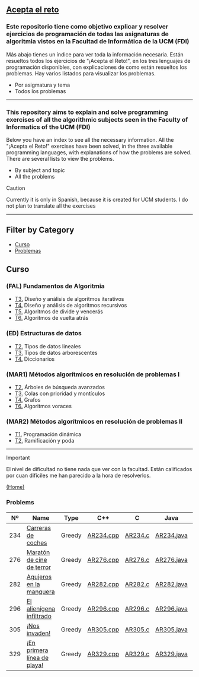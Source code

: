 ## [Acepta el reto](https://aceptaelreto.com/)

### Este repositorio tiene como objetivo explicar y resolver ejercicios de programación de todas las asignaturas de algoritmia vistos en la Facultad de Informática de la UCM (FDI)
Más abajo tienes un índice para ver toda la información necesaria. 
Están resueltos todos los ejercicios de "¡Acepta el Reto!", en los tres lenguajes de programación disponibles, con explicaciones de como están resueltos los problemas. Hay varios listados para visualizar los problemas.
- Por asigmatura y tema
- Todos los problemas

---

### This repository aims to explain and solve programming exercises of all the algorithmic subjects seen in the Faculty of Informatics of the UCM (FDI)
Below you have an index to see all the necessary information.
All the "¡Acepta el Reto!" exercises have been solved, in the three available programming languages, with explanations of how the problems are solved. There are several lists to view the problems.
- By subject and topic
- All the problems

> [!CAUTION]
> Currently it is only in Spanish, because it is created for UCM students. I do not plan to translate all the exercises

---

## Filter by Category
- [Curso](#curso)
- [Problemas](#problems)

## Curso 

### (FAL) Fundamentos de Algoritmia 
- [T3.]() Diseño y análisis de algoritmos iterativos
- [T4.]() Diseño y análisis de algoritmos recursivos 
- [T5.]() Algoritmos de divide y vencerás 
- [T6.]() Algoritmos de vuelta atrás

### (ED) Estructuras de datos 
- [T2.]() Tipos de datos lineales
- [T3.]() Tipos de datos arborescentes
- [T4.]() Diccionarios

### (MAR1) Métodos algorítmicos en resolución de problemas I 
- [T2.]() Árboles de búsqueda avanzados
- [T3.]() Colas con prioridad y montículos
- [T4.]() Grafos
- [T6.]() Algoritmos voraces

### (MAR2) Métodos algorítmicos en resolución de problemas II 
- [T1.]() Programación dinámica
- [T2.]() Ramificación y poda 

---

> [!IMPORTANT]
> El nivel de dificultad no tiene nada que ver con la facultad. Están calificados por cuan difíciles me han parecido a la hora de resolverlos.

[(Home)](#acepta-el-reto)
### Problems 
| Nº | Name | Type | C++ | C | Java | Difficulty |
|:--:|--|--|:--:|:--:|:--:|:--:|
| 234 | [Carreras de coches](https://www.aceptaelreto.com/problem/statement.php?id=234) | Greedy | [AR234.cpp](https://github.com/Danipiza/Acepta-el-Reto/blob/main/C%2B%2B/AR234-CarrerasDeCoches.cpp) | [AR234.c](https://github.com/Danipiza/Acepta-el-Reto/blob/main/C/AR234-CarrerasDeCoches.c) | [AR234.java](https://github.com/Danipiza/Acepta-el-Reto/blob/main/Java/AR234-CarrerasDeCoches.java) | Easy | 
| 276 | [Maratón de cine de terror](https://www.aceptaelreto.com/problem/statement.php?id=276) | Greedy | [AR276.cpp](https://github.com/Danipiza/Acepta-el-Reto/blob/main/C%2B%2B/AR276-MaratonDeCineDeTerror.cpp) | [AR276.c](https://github.com/Danipiza/Acepta-el-Reto/blob/main/C/AR276-MaratonDeCineDeTerror.c) | [AR276.java](https://github.com/Danipiza/Acepta-el-Reto/blob/main/Java/AR276-MaratonDeCineDeTerror.java) | Easy |
| 282 | [Agujeros en la manguera](https://www.aceptaelreto.com/problem/statement.php?id=282) | Greedy | [AR282.cpp](https://github.com/Danipiza/Acepta-el-Reto/blob/main/C%2B%2B/AR282-AgujerosEnLaManguera.cpp) | [AR282.c](https://github.com/Danipiza/Acepta-el-Reto/blob/main/C/AR282-AgujerosEnLaManguera.c) | [AR282.java](https://github.com/Danipiza/Acepta-el-Reto/blob/main/Java/AR282-AgujerosEnLaManguera.java) | Easy |
| 296 | [El alienígena infiltrado](https://www.aceptaelreto.com/problem/statement.php?id=296) | Greedy | [AR296.cpp](https://github.com/Danipiza/Acepta-el-Reto/blob/main/C%2B%2B/AR296-ElAlien%C3%ADgenaInfiltrado.cpp) | [AR296.c](https://github.com/Danipiza/Acepta-el-Reto/blob/main/C/AR296-ElAlien%C3%ADgenaInfiltrado.c) | [AR296.java](https://github.com/Danipiza/Acepta-el-Reto/blob/main/Java/AR296-ElAlien%C3%ADgenaInfiltrado.java) | Easy |
| 305 | [¡Nos invaden!](https://www.aceptaelreto.com/problem/statement.php?id=305) | Greedy | [AR305.cpp](https://github.com/Danipiza/Acepta-el-Reto/blob/main/C%2B%2B/AR305-NosInvaden.cpp) | [AR305.c](https://github.com/Danipiza/Acepta-el-Reto/blob/main/C/AR305-NosInvaden.c) | [AR305.java](https://github.com/Danipiza/Acepta-el-Reto/blob/main/Java/AR305-NosInvaden.java) | Easy |
| 329 | [¡En primera línea de playa!](https://www.aceptaelreto.com/problem/statement.php?id=329) | Greedy | [AR329.cpp](https://github.com/Danipiza/Acepta-el-Reto/blob/main/C%2B%2B/AR329-EnPrimeraLineaDePlaya.cpp) | [AR329.c](https://github.com/Danipiza/Acepta-el-Reto/blob/main/C/AR329-EnPrimeraLineaDePlaya.c) | [AR329.java](https://github.com/Danipiza/Acepta-el-Reto/blob/main/Java/AR329-EnPrimeraLineaDePlaya.java) | Easy |


